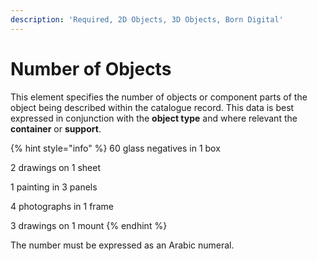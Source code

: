 ```yaml
---
description: 'Required, 2D Objects, 3D Objects, Born Digital'
---
```


# Number of Objects

This element specifies the number of objects or component parts of the object being described within the catalogue record. This data is best expressed in conjunction with the **object type** and where relevant the **container** or **support**.

{% hint style="info" %}
60 glass negatives in 1 box 

2 drawings on 1 sheet 

1 painting in 3 panels 

4 photographs in 1 frame 

3 drawings on 1 mount
{% endhint %}

The number must be expressed as an Arabic numeral.

